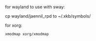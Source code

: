 for wayland to use with sway:

cp wayland/jaennil_rpd to ~/.xkb/symbols/

for xorg:

`xmodmap xorg/xmodmap`


